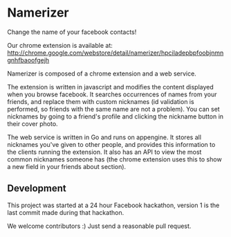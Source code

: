 Namerizer
=========

Change the name of your facebook contacts! 

Our chrome extension is available at: http://chrome.google.com/webstore/detail/namerizer/hpciladepbpfoobjnmngnhfbaoofgejh

Namerizer is composed of a chrome extension and a web service.

The extension is written in javascript and modifies the content displayed when you browse facebook. It searches occurrences of names from your friends, and replace them with custom nicknames (id validation is performed, so friends with the same name are not a problem). You can set nicknames by going to a friend's profile and clicking the nickname button in their cover photo.

The web service is written in Go and runs on appengine. It stores all nicknames you've given to other people, and provides this information to the clients running the extension. It also has an API to view the most common nicknames someone has (the chrome extension uses this to show a new field in your friends about section).

Development
-----------

This project was started at a 24 hour Facebook hackathon, version 1 is the last commit made during that hackathon.

We welcome contributors :) Just send a reasonable pull request.
